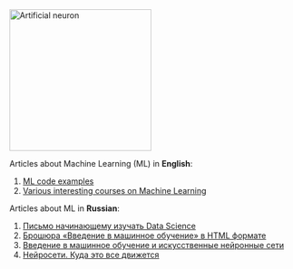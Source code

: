 <img src="https://raw.githubusercontent.com/foobar167/articles/master/Machine_Learning/Brochure/data/Ris1.6-Skhema-iskusstvennogo-neyrona.png" alt="Artificial neuron" title="Artificial neuron" height="250" />

Articles about Machine Learning (ML) in **English**:
   01. [ML code examples](code_examples)
   01. [Various interesting courses on Machine Learning](courses_on_machine_learning.md)

Articles about ML in **Russian**:
   01. [Письмо начинающему изучать Data Science](pismo_nachinayushchemu_izuchat_data_science/pismo_nachinayushchemu_izuchat_data_science.md)
   01. [Брошюра «Введение в машинное обучение» в HTML формате](https://foobar167.github.io/page/vvedeniye-v-mashinnoye-obucheniye-i-iskusstvennyye-neyronnyye-seti.html)
   01. [Введение в машинное обучение и искусственные нейронные сети](Vvedeniye_v_mashinnoye_obucheniye_i_iskusstvennyye_neyronnyye_seti.pdf)
   01. [Нейросети. Куда это все движется](neyroseti_kuda_eto_vse_dvizhetsya/neyroseti_kuda_eto_vse_dvizhetsya.md)
